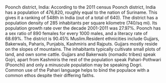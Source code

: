 Poonch district, India: According to the 2011 census Poonch district, India has a population of 476,820, roughly equal to the nation of Suriname.  This gives it a ranking of 548th in India (out of a total of 640). The district has a population density of 285 inhabitants per square kilometre (740/sq mi). Its population growth rate over the decade 2001-2011 was 27.97%. Poonch has a sex ratio of 890 females for every 1000 males, and a literacy rate of 68.69%.  The district is 90.45% Muslim.Resident ethnicities include Gujjars, Bakerwals, Paharis, Punjabis, Kashmiris and Rajputs. Gujjars mostly reside on the slopes of mountains. The inhabitants typically cultivate small plots of land, and own some cattle. Gujjars and Bakerwals (nomadic tribes) speak Gojri, apart from Kashmiris the rest of the population speak Pahari-Pothwari (Poonchi) and only a minuscule population may be speaking Dogri. Common use of the Pahari language helps to bind the populace with a common ethos despite their differing faiths.

